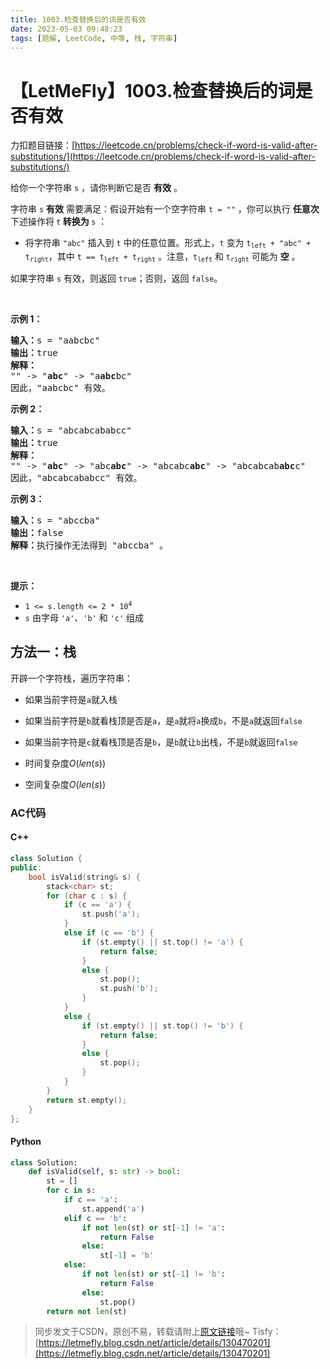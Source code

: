 ```yaml
---
title: 1003.检查替换后的词是否有效
date: 2023-05-03 09:48:23
tags: [题解, LeetCode, 中等, 栈, 字符串]
---
```


# 【LetMeFly】1003.检查替换后的词是否有效

力扣题目链接：[https://leetcode.cn/problems/check-if-word-is-valid-after-substitutions/](https://leetcode.cn/problems/check-if-word-is-valid-after-substitutions/)

给你一个字符串 <code>s</code> ，请你判断它是否 <strong>有效</strong> 。
<p>字符串 <code>s</code> <strong>有效</strong> 需要满足：假设开始有一个空字符串 <code>t = ""</code> ，你可以执行 <strong>任意次</strong> 下述操作将<strong> </strong><code>t</code><strong> 转换为 </strong><code>s</code> ：</p>

<ul>
	<li>将字符串 <code>"abc"</code> 插入到 <code>t</code> 中的任意位置。形式上，<code>t</code> 变为 <code>t<sub>left</sub> + "abc" + t<sub>right</sub></code>，其中 <code>t == t<sub>left</sub> + t<sub>right</sub></code> 。注意，<code>t<sub>left</sub></code> 和 <code>t<sub>right</sub></code> 可能为 <strong>空</strong> 。</li>
</ul>

<p>如果字符串 <code>s</code> 有效，则返回 <code>true</code>；否则，返回 <code>false</code>。</p>

<p>&nbsp;</p>

<p><strong>示例 1：</strong></p>

<pre>
<strong>输入：</strong>s = "aabcbc"
<strong>输出：</strong>true
<strong>解释：</strong>
"" -&gt; "<strong>abc</strong>" -&gt; "a<strong>abc</strong>bc"
因此，"aabcbc" 有效。</pre>

<p><strong>示例 2：</strong></p>

<pre>
<strong>输入：</strong>s = "abcabcababcc"
<strong>输出：</strong>true
<strong>解释：</strong>
"" -&gt; "<strong>abc</strong>" -&gt; "abc<strong>abc</strong>" -&gt; "abcabc<strong>abc</strong>" -&gt; "abcabcab<strong>abc</strong>c"
因此，"abcabcababcc" 有效。</pre>

<p><strong>示例 3：</strong></p>

<pre>
<strong>输入：</strong>s = "abccba"
<strong>输出：</strong>false
<strong>解释：</strong>执行操作无法得到 "abccba" 。</pre>

<p>&nbsp;</p>

<p><strong>提示：</strong></p>

<ul>
	<li><code>1 &lt;= s.length &lt;= 2 * 10<sup>4</sup></code></li>
	<li><code>s</code> 由字母 <code>'a'</code>、<code>'b'</code> 和 <code>'c'</code> 组成</li>
</ul>


    
## 方法一：栈

开辟一个字符栈，遍历字符串：

+ 如果当前字符是```a```就入栈
+ 如果当前字符是```b```就看栈顶是否是```a```，是```a```就将```a```换成```b```，不是```a```就返回```false```
+ 如果当前字符是```c```就看栈顶是否是```b```，是```b```就让```b```出栈，不是```b```就返回```false```

+ 时间复杂度$O(len(s))$
+ 空间复杂度$O(len(s))$

### AC代码

#### C++

```cpp
class Solution {
public:
    bool isValid(string& s) {
        stack<char> st;
        for (char c : s) {
            if (c == 'a') {
                st.push('a');
            }
            else if (c == 'b') {
                if (st.empty() || st.top() != 'a') {
                    return false;
                }
                else {
                    st.pop();
                    st.push('b');
                }
            }
            else {
                if (st.empty() || st.top() != 'b') {
                    return false;
                }
                else {
                    st.pop();
                }
            }
        }
        return st.empty();
    }
};
```

#### Python

```python
class Solution:
    def isValid(self, s: str) -> bool:
        st = []
        for c in s:
            if c == 'a':
                st.append('a')
            elif c == 'b':
                if not len(st) or st[-1] != 'a':
                    return False
                else:
                    st[-1] = 'b'
            else:
                if not len(st) or st[-1] != 'b':
                    return False
                else:
                    st.pop()
        return not len(st)
```

> 同步发文于CSDN，原创不易，转载请附上[原文链接](https://leetcode.letmefly.xyz/2023/05/03/LeetCode%201003.%E6%A3%80%E6%9F%A5%E6%9B%BF%E6%8D%A2%E5%90%8E%E7%9A%84%E8%AF%8D%E6%98%AF%E5%90%A6%E6%9C%89%E6%95%88/)哦~
> Tisfy：[https://letmefly.blog.csdn.net/article/details/130470201](https://letmefly.blog.csdn.net/article/details/130470201)
